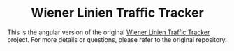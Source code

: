 <h1 align="center">Wiener Linien Traffic Tracker</h1>

This is the angular version of the original [Wiener Linien Traffic Tracker](https://github.com/Jan-Emig/wl-traffic-tracker) project.
For more details or questions, please refer to the original repository.
